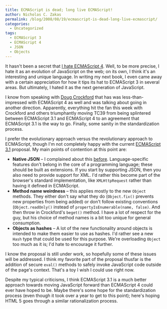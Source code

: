 ```yaml
---
title: ECMAScript is dead; long live ECMAScript!
author: Nicholas C. Zakas
permalink: /blog/2008/08/19/ecmascript-is-dead-long-live-ecmascript/
categories:
  - Uncategorized
tags:
  - ECMAScript 3
  - ECMAScript 4
  - JSON
  - Objects
---
```

It hasn't been a secret that <a title="ECMAScript 4: I hate it" rel="internal" href="https://humanwhocodes.com/blog/2007/10/31/ecmascript-4-i-hate-it/">I hate ECMAScript 4</a>. Well, to be more precise, I hate it as an evolution of JavaScript on the web; on its own, I think it's an interesting and unique language. In writing my next book, I even came away with a certain appreciation for how it tips its hat to ECMAScript 3 in several areas. But ultimately, I hated it as the next generation of JavaScript.

I know from speaking with <a title="Douglas Crockford's Wrrrrld Wide Web" rel="external" href="http://www.crockford.com">Doug Crockford</a> that has was less-than-impressed with ECMAScript 4 as well and was talking about going in another direction. Apparently, everything hit the fan this week with Crockford and others triumphantly moving TC39 from being splintered between ECMAScript 3.1 and ECMAScript 4 to an agreement that ECMAScript 3.1 is the way to go. Finally, some sanity in the standardization process.

I prefer the evolutionary approach versus the revolutionary approach to ECMAScript, though I'm not completely happy with the current <a title="ECMAScript 3.1 Proposal Working Draft" rel="external" href="http://wiki.ecmascript.org/doku.php?id=es3.1:es3.1_proposal_working_draft">ECMAScript 3.1</a> proposal. My main points of contention at this point are:

  * **Native JSON** &#8211; I complained about this <a title="Keep JSON out of JavaScript" rel="external" href="https://humanwhocodes.com/blog/2007/09/13/keep-json-out-of-javascript/">before</a>. Language-specific features don't belong in the core of a programming language; these should be built as extensions. If you start by supporting JSON, then you also need to provide support for XML. I'd rather this become part of the browser's standard implementation, like `XMLHttpRequest` rather than having it defined in ECMAScript.
  * **Method name weirdness** &#8211; this applies mostly to the new `Object` methods. They either don't say what they do (`Object.fix()` prevents new properties from being added) or don't follow existing conventions (`Object.readOnly()` instead of `propertyIsEnumerable(name, false)`. And then throw in Crockford's `beget()` method. I have a lot of respect for the guy, but his choice of method names is a bit too unique for general consumption.
  * **Objects as hashes** &#8211; A lot of the new functionality around objects is intended to make them easier to use as hashes. I'd rather see a new `Hash` type that could be used for this purpose. We're overloading `Object` too much as it is; I'd hate to encourage it further.

I know the proposal is still under work, so hopefully some of these issues will be addressed. I think my favorite part of the proposal thusfar is the addition of secure `eval()` methods to safely invoke JavaScript code outside of the page's context. That's a toy I wish I could use right now.

Despite my typical criticisms, I think ECMAScript 3.1 is a much better approach towards moving JavaScript forward than ECMAScript 4 could ever have hoped to be. Maybe there's some hope for the standardization process (even though it took over a year to get to this point); here's hoping HTML 5 goes through a similar rationalization process.
